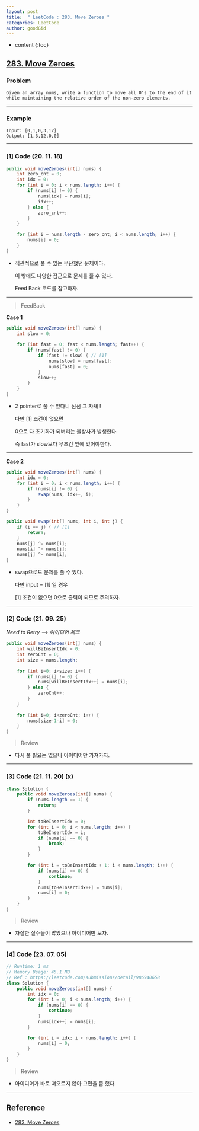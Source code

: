 ```yaml
---
layout: post
title:  " LeetCode : 283. Move Zeroes "
categories: LeetCode
author: goodGid
---
```

* content
{:toc}

## [283. Move Zeroes](https://leetcode.com/problems/move-zeroes/)

### Problem

```
Given an array nums, write a function to move all 0's to the end of it while maintaining the relative order of the non-zero elements.
```

---

### Example

```
Input: [0,1,0,3,12]
Output: [1,3,12,0,0]
```



---

### [1] Code (20. 11. 18)

``` java
public void moveZeroes(int[] nums) {
    int zero_cnt = 0;
    int idx = 0;
    for (int i = 0; i < nums.length; i++) {
        if (nums[i] != 0) {
            nums[idx] = nums[i];
            idx++;
        } else {
            zero_cnt++;
        }
    }

    for (int i = nums.length - zero_cnt; i < nums.length; i++) {
        nums[i] = 0;
    }
}
```

* 직관적으로 풀 수 있는 무난했던 문제이다.
  
  이 밖에도 다양한 접근으로 문제를 풀 수 있다.
  
  Feed Back 코드를 참고하자.


---

> FeedBack

**Case 1**

``` java
public void moveZeroes(int[] nums) {
    int slow = 0;
    
    for (int fast = 0; fast < nums.length; fast++) {
        if (nums[fast] != 0) {
            if (fast != slow) { // [1]
                nums[slow] = nums[fast];
                nums[fast] = 0;
            }
            slow++;
        }
    }
}
```

* 2 pointer로 풀 수 있다니 신선 그 자체 !

  다만 [1] 조건이 없으면

  0으로 다 초기화가 되버리는 불상사가 발생한다.

  즉 fast가 slow보다 무조건 앞에 있어야한다.

---

**Case 2**

``` java
public void moveZeroes(int[] nums) {
    int idx = 0;
    for (int i = 0; i < nums.length; i++) {
        if (nums[i] != 0) {
            swap(nums, idx++, i);
        }
    }
}

public void swap(int[] nums, int i, int j) {
    if (i == j) { // [1]
        return;
    }
    nums[j] ^= nums[i];
    nums[i] ^= nums[j];
    nums[j] ^= nums[i];
}
```

* swap으로도 문제를 풀 수 있다.

  다만 input = [1] 일 경우

  [1] 조건이 없으면 0으로 출력이 되므로 주의하자.

---


### [2] Code (21. 09. 25)

*Need to Retry --> 아이디어 체크*

``` java
public void moveZeroes(int[] nums) {    
    int willBeInsertIdx = 0;
    int zeroCnt = 0;
    int size = nums.length;
    
    for (int i=0; i<size; i++) {
        if (nums[i] != 0) {
            nums[willBeInsertIdx++] = nums[i];
        } else {
            zeroCnt++;
        }
    }
    
    for (int i=0; i<zeroCnt; i++) {
        nums[size-1-i] = 0;
    }
}
```

> Review

* 다시 풀 필요는 없으나 아이디어만 가져가자.

---

### [3] Code (21. 11. 20) (x)

``` java
class Solution {
    public void moveZeroes(int[] nums) {
        if (nums.length == 1) {
            return;
        }

        int toBeInsertIdx = 0;
        for (int i = 0; i < nums.length; i++) {
            toBeInsertIdx = i;
            if (nums[i] == 0) {
                break;
            }
        }

        for (int i = toBeInsertIdx + 1; i < nums.length; i++) {
            if (nums[i] == 0) {
                continue;
            }
            nums[toBeInsertIdx++] = nums[i];
            nums[i] = 0;
        }
    }
}
```

> Review

* 자잘한 실수들이 많았으나 아이디어만 보자.

---

### [4] Code (23. 07. 05)

``` java
// Runtime: 1 ms
// Memory Usage: 45.1 MB
// Ref : https://leetcode.com/submissions/detail/986940658
class Solution {
    public void moveZeroes(int[] nums) {
        int idx = 0;
        for (int i = 0; i < nums.length; i++) {
            if (nums[i] == 0) {
                continue;
            }
            nums[idx++] = nums[i];
        }

        for (int i = idx; i < nums.length; i++) {
            nums[i] = 0;
        }
    }
}
```

> Review

* 아이디어가 바로 떠오르지 않아 고민을 좀 했다.


---

## Reference

* [283. Move Zeroes](https://leetcode.com/problems/move-zeroes/)
